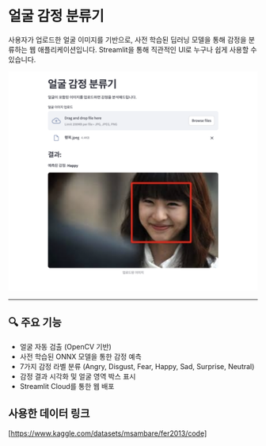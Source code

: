 # 얼굴 감정 분류기

사용자가 업로드한 얼굴 이미지를 기반으로, 사전 학습된 딥러닝 모델을 통해 감정을 분류하는 웹 애플리케이션입니다.
Streamlit을 통해 직관적인 UI로 누구나 쉽게 사용할 수 있습니다.

![app-preview](./assets/preview.png)

---

## 🔍 주요 기능

- 얼굴 자동 검출 (OpenCV 기반)
- 사전 학습된 ONNX 모델을 통한 감정 예측
- 7가지 감정 라벨 분류 (Angry, Disgust, Fear, Happy, Sad, Surprise, Neutral)
- 감정 결과 시각화 및 얼굴 영역 박스 표시
- Streamlit Cloud를 통한 웹 배포

## 사용한 데이터 링크
[https://www.kaggle.com/datasets/msambare/fer2013/code]
